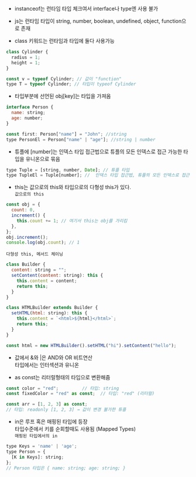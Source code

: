 - instanceof는 런타임 타입 체크여서 interface나 type엔 사용 불가

- js는 런타임 타입이 string, number, boolean, undefined, object, function으로 존재

- class 키워드는 런타임과 타입에 둘다 사용가능

```js
class Cylinder {
  radius = 1;
  height = 1;
}

const v = typeof Cylinder; // 값이 "function"
type T = typeof Cylinder; // 타입이 typeof Cylinder
```

- 타입부분에 선언된 obj[key]는 타입을 가져옴

```js
interface Person {
  name: string;
  age: number;
}

const first: Person["name"] = "John"; //string
type PersonEl = Person["name" | "age"]; //string | number
```

- 튜플에 [number]는 인덱스 타입 접근법으로 튜플의 모든 인덱스로 접근 가능한 타입을 유니온으로 묶음

```js
type Tuple = [string, number, Date]; // 튜플 타입
type TupleEl = Tuple[number]; //  인덱스 타입 접근법, 튜플의 모든 인덱스로 접근 가능한 타입을 유니옷으로 묶음, string | number | Date;
```

- this는 값으로의 this와 타입으로의 다형성 this가 있다.  
  `값으로의 this`

```js
const obj = {
  count: 0,
  increment() {
    this.count += 1; // 여기서 this는 obj를 가리킴
  },
};
obj.increment();
console.log(obj.count); // 1
```

`다형성 this, 메서드 체이닝`

```js
class Builder {
  content: string = "";
  setContent(content: string): this {
    this.content = content;
    return this;
  }
}

class HTMLBuilder extends Builder {
  setHTML(html: string): this {
    this.content = `<html>${html}</html>`;
    return this;
  }
}

const html = new HTMLBuilder().setHTML("hi").setContent("hello");
```

- 값에서 &와 |은 AND와 OR 비트연산  
  타입에서는 인터섹션과 유니온

- as const는 리터럴형태의 타입으로 변환해줌

```js
const color = "red";         // 타입: string
const fixedColor = "red" as const;  // 타입: "red" (리터럴)

const arr = [1, 2, 3] as const;
// 타입: readonly [1, 2, 3] → 값이 변경 불가한 튜플
```

- in은 루프 혹은 매핑된 타입에 등장  
  타입수준에서 키를 순회할때도 사용됨 (Mapped Types)  
  `매핑된 타입에서의 in`

```js
type Keys = 'name' | 'age';
type Person = {
  [K in Keys]: string;
};
// Person 타입은 { name: string; age: string; }
```
